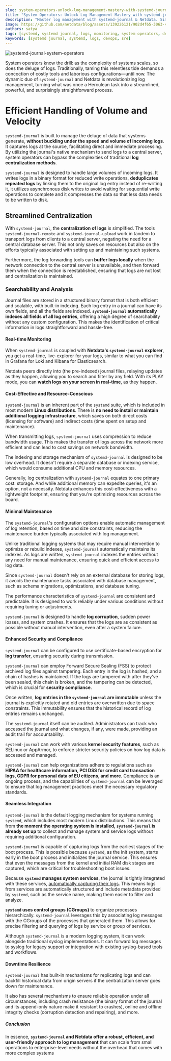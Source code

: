 ```yaml
---
slug: system-operators-unlock-log-management-mastery-with-systemd-journal-and-netdata
title: "System Operators: Unlock Log Management Mastery with systemd-journal and Netdata"
description: "Master log management with systemd-journal & Netdata. Simplify operations with real-time, secure log processing & minimal system overhead."
image: https://github.com/netdata/blog/assets/139226121/902d4f65-3063-44a1-b33b-0300cc3cc773
authors: satya
tags: [systemd, systemd journal, logs, monitoring, system operators, devops]
keywords: [systemd journal, systemd, logs, devops, sre]
---
```


![systemd-journal-system-operators](https://github.com/netdata/blog/assets/139226121/902d4f65-3063-44a1-b33b-0300cc3cc773)

System operators know the drill: as the complexity of systems scales, so does the deluge of logs. Traditionally, taming this relentless tide demands a concoction of costly tools and laborious configurations—until now. The dynamic duo of `systemd-journal` and Netdata is revolutionizing log management, turning what was once a Herculean task into a streamlined, powerful, and surprisingly straightforward process.

# Efficient Handling of Volume and Velocity

`systemd-journal` is built to manage the deluge of data that systems generate, **without buckling under the speed and volume of incoming logs**. It captures logs at the source, facilitating direct and immediate processing. By utilizing the journal's native mechanism to send logs to a central server, system operators can bypass the complexities of traditional **log centralization methods**.

`systemd-journal` is designed to handle large volumes of incoming logs. It writes logs in a binary format for reduced write operations, **deduplicates repeated logs** by linking them to the original log entry instead of re-writing it, it utilizes asynchronous disk writes to avoid waiting for sequential write operations to complete and it compresses the data so that less data needs to be written to disk.

## Streamlined Centralization

With `systemd-journal`, the **centralization of logs** is simplified. The tools `systemd-journal-remote` and `systemd-journal-upload` work in tandem to transport logs from clients to a central server, negating the need for a central database server. This not only saves on resources but also on the efforts typically associated with setting up and maintaining such systems.


Furthermore, the log forwarding tools can **buffer logs locally** when the network connection to the central server is unavailable, and then forward them when the connection is reestablished, ensuring that logs are not lost and centralization is maintained.

### Searchability and Analysis

Journal files are stored in a structured binary format that is both efficient and scalable, with built-in indexing. Each log entry in a journal can have its own fields, and all the fields are indexed. **`systemd-journal` automatically indexes all fields of all log entries**, offering a high degree of searchability without any custom configuration. This makes the identification of critical information in logs straightforward and hassle-free.

#### Real-time Monitoring

When `systemd-journal` is coupled with **Netdata's `systemd-journal` explorer**, you get a real-time, live-explorer for your logs, similar to what you can find in Grafana for Loki and Kibana for Elasticsearch.


Netdata peers directly into (the pre-indexed) journal files, relaying updates as they happen, allowing you to search and filter by any field. With its PLAY mode, you can **watch logs on your screen in real-time**, as they happen.

#### Cost-Effective and Resource-Conscious

`systemd-journal` is an inherent part of the `systemd` suite, which is included in most modern **Linux distributions**. There is **no need to install or maintain additional logging infrastructure**, which saves on both direct costs (licensing for software) and indirect costs (time spent on setup and maintenance).

When transmitting logs, `systemd-journal` uses compression to reduce bandwidth usage. This makes the transfer of logs across the network more efficient and can lead to cost savings on network bandwidth.

The indexing and storage mechanism of `systemd-journal` is designed to be low overhead. It doesn't require a separate database or indexing service, which would consume additional CPU and memory resources.

Generally, log centralization with `systemd-journal` equates to one primary cost: storage. And while additional memory can expedite queries, it's an option, not a necessity. Netdata enhances this cost-effectiveness with a lightweight footprint, ensuring that you're optimizing resources across the board.

#### Minimal Maintenance

The `systemd-journal`'s configuration options enable automatic management of log retention, based on time and size constraints, reducing the maintenance burden typically associated with log management.

Unlike traditional logging systems that may require manual intervention to optimize or rebuild indexes, `systemd-journal` automatically maintains its indexes. As logs are written, `systemd-journal` indexes the entries without any need for manual maintenance, ensuring quick and efficient access to log data.

Since `systemd-journal` doesn't rely on an external database for storing logs, it avoids the maintenance tasks associated with database management, such as schema migrations, optimizations, and database tuning.

The performance characteristics of `systemd-journal` are consistent and predictable. It is designed to work reliably under various conditions without requiring tuning or adjustments.

`systemd-journal` is designed to handle **log corruption**, sudden power losses, and system crashes. It ensures that the logs are as consistent as possible without manual intervention, even after a system failure.

#### Enhanced Security and Compliance

`systemd-journal` can be configured to use certificate-based encryption for **log transfer**, ensuring security during transmission.

`systemd-journal` can employ Forward Secure Sealing (FSS) to protect archived log files against tampering. Each entry in the log is hashed, and a chain of hashes is maintained. If the logs are tampered with after they've been sealed, this chain is broken, and the tampering can be detected, which is crucial for **security compliance**.

Once written, **log entries in the `systemd-journal` are immutable** unless the journal is explicitly rotated and old entries are overwritten due to space constraints. This immutability ensures that the historical record of log entries remains unchanged.

The `systemd-journal` itself can be audited. Administrators can track who accessed the journal and what changes, if any, were made, providing an audit trail for accountability.

`systemd-journal` can work with various **kernel security features**, such as SELinux or AppArmor, to enforce stricter security policies on how log data is accessed and managed.

`systemd-journal` can help organizations adhere to regulations such as **HIPAA for healthcare information, PCI DSS for credit card transaction logs, GDPR for personal data of EU citizens, and more**. [Compliance](https://blog.netdata.cloud/improve-your-security-with-systemd-and-netdata/) is an ongoing process, and the capabilities of `systemd-journal` can be leveraged to ensure that log management practices meet the necessary regulatory standards.

#### Seamless Integration

`systemd-journal` is the default logging mechanism for systems running `systemd`, which includes most modern Linux distributions. This means that from **the moment the operating system is installed, `systemd-journal` is already set up** to collect and manage system and service logs without requiring additional configuration.

`systemd-journal` is capable of capturing logs from the earliest stages of the boot process. This is possible because `systemd`, as the init system, starts early in the boot process and initializes the journal service. This ensures that even the messages from the kernel and initial RAM disk stages are captured, which are critical for troubleshooting boot issues.

Because **`systemd` manages system services**, the journal is tightly integrated with these services, [automatically capturing their logs](https://blog.netdata.cloud/exploring-systemd-journal-logs-with-netdata/). This means logs from services are automatically structured and include metadata provided by `systemd`, such as the service name, making them easier to filter and analyze.

**`systemd` uses control groups (CGroups)** to organize processes hierarchically. `systemd-journal` leverages this by associating log messages with the CGroups of the processes that generated them. This allows for precise filtering and querying of logs by service or group of services.

Although `systemd-journal` is a modern logging system, it can work alongside traditional syslog implementations. It can forward log messages to syslog for legacy support or integration with existing syslog-based tools and workflows.

#### Downtime Resilience

`systemd-journal` has built-in mechanisms for replicating logs and can backfill historical data from origin servers if the centralization server goes down for maintenance.

It also has several mechanisms to ensure reliable operation under all circumstances, including crash resistance (the binary format of the journal and its append-only nature make it resistant to crashes), online and offline integrity checks (corruption detection and repairing), and more.

##### Conclusion

In essence, **`systemd-journal` and Netdata offer a robust, efficient, and user-friendly approach to log management** that can scale from small operations to enterprise-level needs without the overhead that comes with more complex systems
